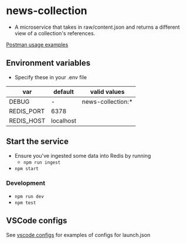 # news-collection

- A microservice that takes in raw/content.json and returns a different view of a collection's references.

[Postman usage examples](https://documenter.getpostman.com/view/1592722/T1LPDmyz?version=latest)

## Environment variables
- Specify these in your .env file

var             | default   | valid values
--------------- | -------   | ------------
DEBUG           |  -        | news-collection:*
REDIS_PORT      | 6378      | 
REDIS_HOST      | localhost |

## Start the service
- Ensure you've ingested some data into Redis by running
	- `npm run ingest`
- `npm start`

### Development
- `npm run dev`
- `npm test`

## VSCode configs
See [vscode configs]('vscodeconfigs.md') for examples of configs for launch.json